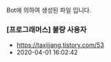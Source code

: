 Bot에 의하여 생성된 파일 입니다. 
### [프로그래머스] 불량 사용자 
- https://taxijjang.tistory.com/53 
- 2020-04-01 16:02:42 
